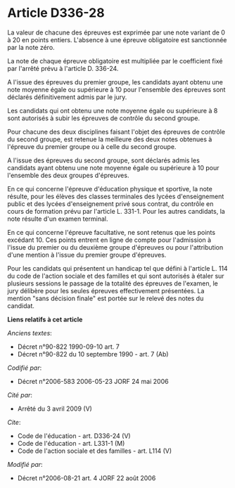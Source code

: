 # Article D336-28

La valeur de chacune des épreuves est exprimée par une note variant de 0 à 20 en points entiers. L'absence à une épreuve
obligatoire est sanctionnée par la note zéro.

La note de chaque épreuve obligatoire est multipliée par le coefficient fixé par l'arrêté prévu à l'article D. 336-24.

A l'issue des épreuves du premier groupe, les candidats ayant obtenu une note moyenne égale ou supérieure à 10 pour
l'ensemble des épreuves sont déclarés définitivement admis par le jury.

Les candidats qui ont obtenu une note moyenne égale ou supérieure à 8 sont autorisés à subir les épreuves de contrôle du
second groupe.

Pour chacune des deux disciplines faisant l'objet des épreuves de contrôle du second groupe, est retenue la meilleure des
deux notes obtenues à l'épreuve du premier groupe ou à celle du second groupe.

A l'issue des épreuves du second groupe, sont déclarés admis les candidats ayant obtenu une note moyenne égale ou supérieure
à 10 pour l'ensemble des deux groupes d'épreuves.

En ce qui concerne l'épreuve d'éducation physique et sportive, la note résulte, pour les élèves des classes terminales des
lycées d'enseignement public et des lycées d'enseignement privé sous contrat, du contrôle en cours de formation prévu par
l'article L. 331-1. Pour les autres candidats, la note résulte d'un examen terminal.

En ce qui concerne l'épreuve facultative, ne sont retenus que les points excédant 10. Ces points entrent en ligne de compte
pour l'admission à l'issue du premier ou du deuxième groupe d'épreuves ou pour l'attribution d'une mention à l'issue du
premier groupe d'épreuves.

Pour les candidats qui présentent un handicap tel que défini à l'article L. 114 du code de l'action sociale et des familles
et qui sont autorisés à étaler sur plusieurs sessions le passage de la totalité des épreuves de l'examen, le jury délibère
pour les seules épreuves effectivement présentées. La mention "sans décision finale" est portée sur le relevé des notes du
candidat.

**Liens relatifs à cet article**

_Anciens textes_:

  - Décret n°90-822 1990-09-10 art. 7
  - Décret n°90-822 du 10 septembre 1990 - art. 7 (Ab)

_Codifié par_:

  - Décret n°2006-583 2006-05-23 JORF 24 mai 2006

_Cité par_:

  - Arrêté du 3 avril 2009 (V)

_Cite_:

  - Code de l'éducation - art. D336-24 (V)
  - Code de l'éducation - art. L331-1 (M)
  - Code de l'action sociale et des familles - art. L114 (V)

_Modifié par_:

  - Décret n°2006-08-21 art. 4 JORF 22 août 2006
